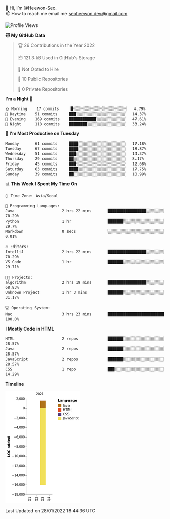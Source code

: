 👋 Hi, I’m @Heewon-Seo.  
📫 How to reach me email me seoheewon.dev@gmail.com 

 <!--START_SECTION:waka-->
![Profile Views](http://img.shields.io/badge/Profile%20Views-0-blue)

**🐱 My GitHub Data** 

> 🏆 26 Contributions in the Year 2022
 > 
> 📦 121.3 kB Used in GitHub's Storage 
 > 
> 🚫 Not Opted to Hire
 > 
> 📜 10 Public Repositories 
 > 
> 🔑 0 Private Repositories  
 > 
**I'm a Night 🦉** 

```text
🌞 Morning    17 commits     █░░░░░░░░░░░░░░░░░░░░░░░░   4.79% 
🌆 Daytime    51 commits     ███░░░░░░░░░░░░░░░░░░░░░░   14.37% 
🌃 Evening    169 commits    ████████████░░░░░░░░░░░░░   47.61% 
🌙 Night      118 commits    ████████░░░░░░░░░░░░░░░░░   33.24%

```
📅 **I'm Most Productive on Tuesday** 

```text
Monday       61 commits     ████░░░░░░░░░░░░░░░░░░░░░   17.18% 
Tuesday      67 commits     ████░░░░░░░░░░░░░░░░░░░░░   18.87% 
Wednesday    51 commits     ███░░░░░░░░░░░░░░░░░░░░░░   14.37% 
Thursday     29 commits     ██░░░░░░░░░░░░░░░░░░░░░░░   8.17% 
Friday       45 commits     ███░░░░░░░░░░░░░░░░░░░░░░   12.68% 
Saturday     63 commits     ████░░░░░░░░░░░░░░░░░░░░░   17.75% 
Sunday       39 commits     ██░░░░░░░░░░░░░░░░░░░░░░░   10.99%

```


📊 **This Week I Spent My Time On** 

```text
⌚︎ Time Zone: Asia/Seoul

💬 Programming Languages: 
Java                     2 hrs 22 mins       █████████████████░░░░░░░░   70.29% 
Python                   1 hr                ███████░░░░░░░░░░░░░░░░░░   29.7% 
Markdown                 0 secs              ░░░░░░░░░░░░░░░░░░░░░░░░░   0.01%

🔥 Editors: 
IntelliJ                 2 hrs 22 mins       █████████████████░░░░░░░░   70.29% 
VS Code                  1 hr                ███████░░░░░░░░░░░░░░░░░░   29.71%

🐱‍💻 Projects: 
algorithm                2 hrs 19 mins       █████████████████░░░░░░░░   68.83% 
Unknown Project          1 hr 3 mins         ███████░░░░░░░░░░░░░░░░░░   31.17%

💻 Operating System: 
Mac                      3 hrs 23 mins       █████████████████████████   100.0%

```

**I Mostly Code in HTML** 

```text
HTML                     2 repos             ███████░░░░░░░░░░░░░░░░░░   28.57% 
Java                     2 repos             ███████░░░░░░░░░░░░░░░░░░   28.57% 
JavaScript               2 repos             ███████░░░░░░░░░░░░░░░░░░   28.57% 
CSS                      1 repo              ███░░░░░░░░░░░░░░░░░░░░░░   14.29%

```


**Timeline**

![Chart not found](https://raw.githubusercontent.com/Heewon-Seo/Heewon-Seo/main/charts/bar_graph.png) 


 Last Updated on 28/01/2022 18:44:36 UTC
<!--END_SECTION:waka-->
